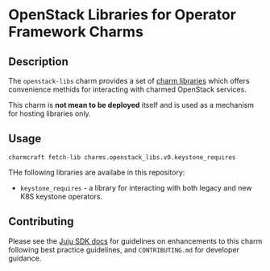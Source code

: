 # OpenStack Libraries for Operator Framework Charms

## Description

The `openstack-libs` charm provides a set of [charm libraries] which offers
convenience methids for interacting with charmed OpenStack services.

This charm is **not mean to be deployed** itself and is used as a mechanism
for hosting libraries only.

## Usage

`charmcraft fetch-lib charms.openstack_libs.v0.keystone_requires`

THe following libraries are availabe in this repository:

- `keystone_requires` - a library for interacting with both legacy
  and new K8S keystone operators.

## Contributing

Please see the [Juju SDK docs](https://juju.is/docs/sdk) for guidelines on enhancements to this
charm following best practice guidelines, and `CONTRIBUTING.md` for developer guidance.

[charm libraries]: https://juju.is/docs/sdk/libraries
